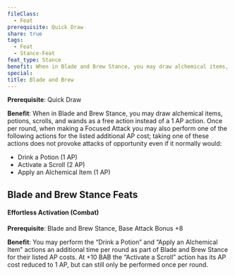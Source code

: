 ```yaml
---
fileClass:
  - Feat
prerequisite: Quick Draw
share: true
tags:
  - Feat
  - Stance-Feat
feat_type: Stance
benefit: When in Blade and Brew Stance, you may draw alchemical items, potions, scrolls, and wands as a free action instead of a 1 AP action. Once per round, when making a Focused Attack you may also perform one of the following actions for the listed additional AP cost; taking one of these actions does not provoke attacks of opportunity even if it normally would:<ul><li>Drink a Potion (1 AP)</li><li>Activate a Scroll (2 AP)</li><li>Apply an Alchemical Item (1 AP)</li></ul>
special: 
title: Blade and Brew
---
```


**Prerequisite**: Quick Draw

**Benefit**: When in Blade and Brew Stance, you may draw alchemical items, potions, scrolls, and wands as a free action instead of a 1 AP action. Once per round, when making a Focused Attack you may also perform one of the following actions for the listed additional AP cost; taking one of these actions does not provoke attacks of opportunity even if it normally would:<ul><li>Drink a Potion (1 AP)</li><li>Activate a Scroll (2 AP)</li><li>Apply an Alchemical Item (1 AP)</li></ul>
## Blade and Brew Stance Feats

<h4><span><p>Effortless Activation (Combat)</p></span></h4><p><span><p><b>Prerequisite</b>:    Blade and Brew Stance, Base Attack Bonus +8<br></p></span></p><p><span><p><b>Benefit</b>:    You may perform the “Drink a Potion” and “Apply an Alchemical Item” actions an additional time per round as part of Blade and Brew Stance for their listed AP costs. At +10 BAB the “Activate a Scroll” action has its AP cost reduced to 1 AP, but can still only be performed once per round.<br></p></span></p>
